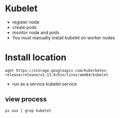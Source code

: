 # Kubelet
* register node
* create pods
* monitor node and pods
* You must manually install kubelet on worker nodes

# Install location
`wget https://storage.googleapis.com/kuberbetes-release/release/v1.13.0/bin/linux/amd64/kubelet`
* run as a service kubelet.service
## view process
`ps aux | grep kubelet`
